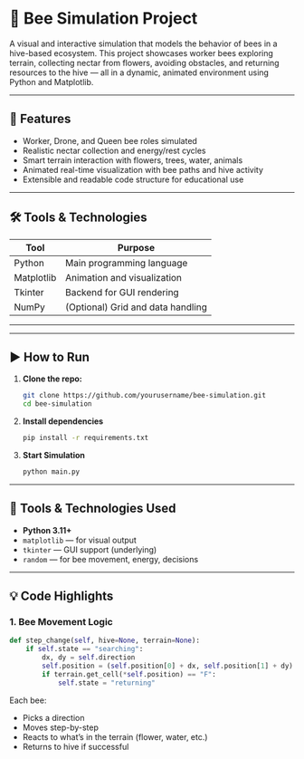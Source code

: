 # 🐝 Bee Simulation Project

A visual and interactive simulation that models the behavior of bees in a hive-based ecosystem. This project showcases worker bees exploring terrain, collecting nectar from flowers, avoiding obstacles, and returning resources to the hive — all in a dynamic, animated environment using Python and Matplotlib.

---

## 🚀 Features

- Worker, Drone, and Queen bee roles simulated
- Realistic nectar collection and energy/rest cycles
- Smart terrain interaction with flowers, trees, water, animals
- Animated real-time visualization with bee paths and hive activity
- Extensible and readable code structure for educational use

---

## 🛠️ Tools & Technologies

| Tool         | Purpose                            |
|--------------|------------------------------------|
| Python       | Main programming language          |
| Matplotlib   | Animation and visualization        |
| Tkinter      | Backend for GUI rendering          |
| NumPy        | (Optional) Grid and data handling  |

---


---

## ▶️ How to Run

1. **Clone the repo:**
   ```bash
   git clone https://github.com/yourusername/bee-simulation.git
   cd bee-simulation
2. **Install dependencies**
    ```bash
    pip install -r requirements.txt
3. **Start Simulation**
   ```bash
   python main.py


---

## 🔧 Tools & Technologies Used

- **Python 3.11+**
- `matplotlib` — for visual output
- `tkinter` — GUI support (underlying)
- `random` — for bee movement, energy, decisions

---

## 💡 Code Highlights

### 1. Bee Movement Logic

```python
def step_change(self, hive=None, terrain=None):
    if self.state == "searching":
        dx, dy = self.direction
        self.position = (self.position[0] + dx, self.position[1] + dy)
        if terrain.get_cell(*self.position) == "F":
            self.state = "returning"
```
Each bee:
- Picks a direction
- Moves step-by-step
- Reacts to what’s in the terrain (flower, water, etc.)
- Returns to hive if successful

